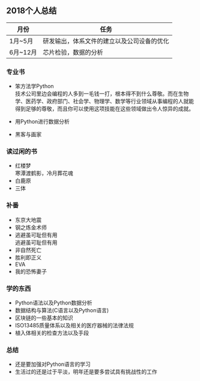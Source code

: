 ##  2018个人总结
| 月份 | 任务 |
| ---- | ---- |
| 1月~5月 |   研发输出，体系文件的建立以及公司设备的优化   |
| 6月~12月   | 芯片检验，数据的分析     |

### 专业书 
* 笨方法学Python  
	技术公司里边会编程的人多到一毛钱一打，根本得不到什么尊敬。而在生物学、医药学、政府部门、社会学、物理学、数学等行业领域从事编程的人就能得到足够的尊敬，而且你可以使用这项技能在这些领域做出令人惊异的成就。

* 用Python进行数据分析
* 黑客与画家

### 读过闲的书
* 红楼梦  
	寒潭渡鹤影，冷月葬花魂
* 白鹿原
* 三体

### 补番
* 东京大地震
* 钢之炼金术师
* 逃避虽可耻但有用  
	逃避虽可耻但有用
* 非自然死亡
* 胜利即正义
* EVA
* 我的恐怖妻子

### 学的东西
* Python语法以及Python数据分析
* 数据结构与算法(C语言以及Python语言)
* 区块链的一些基本的知识
* ISO13485质量体系以及相关的医疗器械的法律法规
* 植入体相关的检查方法以及手段

### 总结
* 还是要加强对Python语言的学习
* 生活过的还是过于平淡，明年还是要多尝试具有挑战性的工作
